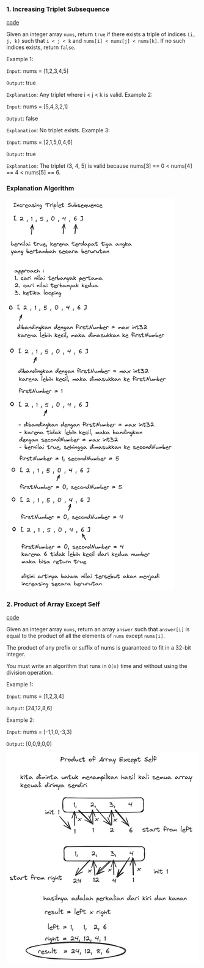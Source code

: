 ### 1. Increasing Triplet Subsequence

[code]()

Given an integer array `nums`, return `true` if there exists a triple of indices `(i, j, k)` such that `i < j < k` and `nums[i] < nums[j] < nums[k]`. If no such indices exists, return `false`.

Example 1:

`Input`: nums = [1,2,3,4,5]

`Output`: true

`Explanation`: Any triplet where i < j < k is valid.
Example 2:

`Input`: nums = [5,4,3,2,1]

`Output`: false

`Explanation`: No triplet exists.
Example 3:

`Input`: nums = [2,1,5,0,4,6]

`Output`: true

`Explanation`: The triplet (3, 4, 5) is valid because nums[3] == 0 < nums[4] == 4 < nums[5] == 6.

### Explanation Algorithm
![images](assets/increasing-triplet-subsequence.png)

### 2. Product of Array Except Self

[code](product_except_self_test.go)

Given an integer array `nums`, return an array `answer` such that `answer[i]` is equal to the product of all the elements of `nums` except `nums[i]`.

The product of any prefix or suffix of nums is guaranteed to fit in a 32-bit integer.

You must write an algorithm that runs in `O(n)` time and without using the division operation.

Example 1:

`Input`: nums = [1,2,3,4]

`Output`: [24,12,8,6]

Example 2:

`Input`: nums = [-1,1,0,-3,3]

`Output`: [0,0,9,0,0]

![image](assets/product-of-arrray-except-self.png)